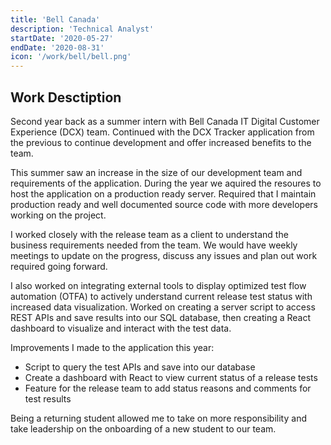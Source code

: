 ```yaml
---
title: 'Bell Canada'
description: 'Technical Analyst'
startDate: '2020-05-27'
endDate: '2020-08-31'
icon: '/work/bell/bell.png'
---
```


## Work Desctiption 
Second year back as a summer intern with Bell Canada IT Digital Customer Experience (DCX) team. Continued with the DCX Tracker application from the previous to continue development and offer increased benefits to the team. 

This summer saw an increase in the size of our development team and requirements of the application. During the year we aquired the resoures to host the application on a production ready server. Required that I maintain production ready and well documented source code with more developers working on the project. 

I worked closely with the release team as a client to understand the business requirements needed from the team. We would have weekly meetings to update on the progress, discuss any issues and plan out work required going forward. 

I also worked on integrating external tools to display optimized test flow automation (OTFA) to actively understand current release test status with increased data visualization. Worked on creating a server script to access REST APIs and save results into our SQL database, then creating a React dashboard to visualize and interact with the test data.

Improvements I made to the application this year:
- Script to query the test APIs and save into our database
- Create a dashboard with React to view current status of a release tests
- Feature for the release team to add status reasons and comments for test results

Being a returning student allowed me to take on more responsibility and take leadership on the onboarding of a new student to our team. 
